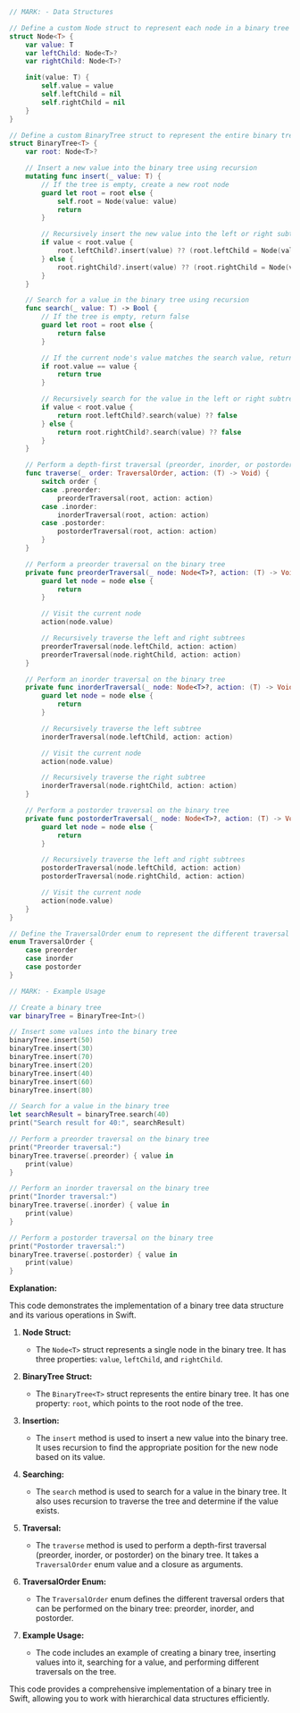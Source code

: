 ```swift
// MARK: - Data Structures

// Define a custom Node struct to represent each node in a binary tree
struct Node<T> {
    var value: T
    var leftChild: Node<T>?
    var rightChild: Node<T>?

    init(value: T) {
        self.value = value
        self.leftChild = nil
        self.rightChild = nil
    }
}

// Define a custom BinaryTree struct to represent the entire binary tree
struct BinaryTree<T> {
    var root: Node<T>?

    // Insert a new value into the binary tree using recursion
    mutating func insert(_ value: T) {
        // If the tree is empty, create a new root node
        guard let root = root else {
            self.root = Node(value: value)
            return
        }

        // Recursively insert the new value into the left or right subtree
        if value < root.value {
            root.leftChild?.insert(value) ?? (root.leftChild = Node(value: value))
        } else {
            root.rightChild?.insert(value) ?? (root.rightChild = Node(value: value))
        }
    }

    // Search for a value in the binary tree using recursion
    func search(_ value: T) -> Bool {
        // If the tree is empty, return false
        guard let root = root else {
            return false
        }

        // If the current node's value matches the search value, return true
        if root.value == value {
            return true
        }

        // Recursively search for the value in the left or right subtree
        if value < root.value {
            return root.leftChild?.search(value) ?? false
        } else {
            return root.rightChild?.search(value) ?? false
        }
    }

    // Perform a depth-first traversal (preorder, inorder, or postorder) on the binary tree
    func traverse(_ order: TraversalOrder, action: (T) -> Void) {
        switch order {
        case .preorder:
            preorderTraversal(root, action: action)
        case .inorder:
            inorderTraversal(root, action: action)
        case .postorder:
            postorderTraversal(root, action: action)
        }
    }

    // Perform a preorder traversal on the binary tree
    private func preorderTraversal(_ node: Node<T>?, action: (T) -> Void) {
        guard let node = node else {
            return
        }

        // Visit the current node
        action(node.value)

        // Recursively traverse the left and right subtrees
        preorderTraversal(node.leftChild, action: action)
        preorderTraversal(node.rightChild, action: action)
    }

    // Perform an inorder traversal on the binary tree
    private func inorderTraversal(_ node: Node<T>?, action: (T) -> Void) {
        guard let node = node else {
            return
        }

        // Recursively traverse the left subtree
        inorderTraversal(node.leftChild, action: action)

        // Visit the current node
        action(node.value)

        // Recursively traverse the right subtree
        inorderTraversal(node.rightChild, action: action)
    }

    // Perform a postorder traversal on the binary tree
    private func postorderTraversal(_ node: Node<T>?, action: (T) -> Void) {
        guard let node = node else {
            return
        }

        // Recursively traverse the left and right subtrees
        postorderTraversal(node.leftChild, action: action)
        postorderTraversal(node.rightChild, action: action)

        // Visit the current node
        action(node.value)
    }
}

// Define the TraversalOrder enum to represent the different traversal orders
enum TraversalOrder {
    case preorder
    case inorder
    case postorder
}

// MARK: - Example Usage

// Create a binary tree
var binaryTree = BinaryTree<Int>()

// Insert some values into the binary tree
binaryTree.insert(50)
binaryTree.insert(30)
binaryTree.insert(70)
binaryTree.insert(20)
binaryTree.insert(40)
binaryTree.insert(60)
binaryTree.insert(80)

// Search for a value in the binary tree
let searchResult = binaryTree.search(40)
print("Search result for 40:", searchResult)

// Perform a preorder traversal on the binary tree
print("Preorder traversal:")
binaryTree.traverse(.preorder) { value in
    print(value)
}

// Perform an inorder traversal on the binary tree
print("Inorder traversal:")
binaryTree.traverse(.inorder) { value in
    print(value)
}

// Perform a postorder traversal on the binary tree
print("Postorder traversal:")
binaryTree.traverse(.postorder) { value in
    print(value)
}
```

**Explanation:**

This code demonstrates the implementation of a binary tree data structure and its various operations in Swift.

1. **Node Struct:**
   - The `Node<T>` struct represents a single node in the binary tree. It has three properties: `value`, `leftChild`, and `rightChild`.

2. **BinaryTree Struct:**
   - The `BinaryTree<T>` struct represents the entire binary tree. It has one property: `root`, which points to the root node of the tree.

3. **Insertion:**
   - The `insert` method is used to insert a new value into the binary tree. It uses recursion to find the appropriate position for the new node based on its value.

4. **Searching:**
   - The `search` method is used to search for a value in the binary tree. It also uses recursion to traverse the tree and determine if the value exists.

5. **Traversal:**
   - The `traverse` method is used to perform a depth-first traversal (preorder, inorder, or postorder) on the binary tree. It takes a `TraversalOrder` enum value and a closure as arguments.

6. **TraversalOrder Enum:**
   - The `TraversalOrder` enum defines the different traversal orders that can be performed on the binary tree: preorder, inorder, and postorder.

7. **Example Usage:**
   - The code includes an example of creating a binary tree, inserting values into it, searching for a value, and performing different traversals on the tree.

This code provides a comprehensive implementation of a binary tree in Swift, allowing you to work with hierarchical data structures efficiently.